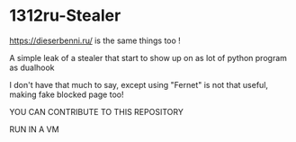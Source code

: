 # 1312ru-Stealer

https://dieserbenni.ru/ is the same things too ! 

A simple leak of a stealer that start to show up on as lot of python program as dualhook

I don't have that much to say, except using "Fernet" is not that useful, making fake blocked page too!

YOU CAN CONTRIBUTE TO THIS REPOSITORY

RUN IN A VM
